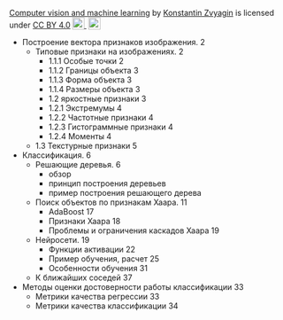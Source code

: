 <p xmlns:cc="http://creativecommons.org/ns#" xmlns:dct="http://purl.org/dc/terms/"><a property="dct:title" rel="cc:attributionURL" href="https://github.com/introduction_to_cv_and_ml">Computer vision and machine learning</a> by <a rel="cc:attributionURL dct:creator" property="cc:attributionName" href="https://github.com/kzvyagin">Konstantin Zvyagin</a> is licensed under <a href="http://creativecommons.org/licenses/by/4.0/?ref=chooser-v1" target="_blank" rel="license noopener noreferrer" style="display:inline-block;">CC BY 4.0<img style="height:22px!important;margin-left:3px;vertical-align:text-bottom;" src="https://mirrors.creativecommons.org/presskit/icons/cc.svg?ref=chooser-v1"> <img style="height:22px!important;margin-left:3px;vertical-align:text-bottom;" src="https://mirrors.creativecommons.org/presskit/icons/by.svg?ref=chooser-v1"></a></p>

- Построение вектора признаков изображения.  2
  - Типовые признаки на изображениях. 2
    - 1.1.1 Особые точки 2
    - 1.1.2 Границы объекта 3
    - 1.1.3 Форма объекта 3
    - 1.1.4 Размеры объекта 3
    - 1.2 яркостные признаки 3
    - 1.2.1 Экстремумы 4
    - 1.2.2 Частотные признаки 4
    - 1.2.3 Гистограммные признаки 4
    - 1.2.4 Моменты 4
  - 1.3 Текстурные признаки 5
- Классификация.  6
  - Решающие деревья.  6
    - обзор
    - принцип построения деревьев
    - пример построения решающего дерева
  - Поиск объектов по признакам Хаара. 11
    - AdaBoost  17
    - Признаки Хаара 18
    - Проблемы и ограничения каскадов Хаара 19
  - Нейросети. 19
    - Функции активации 22
    - Пример обучения, расчет 25
    - Особенности  обучения 31
  - К ближайших соседей 37
- Методы оценки достоверности работы классификации 33
  - Метрики качества регрессии 33
  - Метрики качества классификации 34
